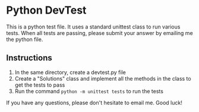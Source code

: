 # Python DevTest

This is a python test file. It uses a standard unittest class to run various
tests.  When all tests are passing, please submit your answer by emailing me
the python file.

## Instructions
1. In the same directory, create a devtest.py file
1. Create a "Solutions" class and implement all the methods in the class to get the tests to pass
1. Run the command `python -m unittest tests` to run the tests

If you have any questions, please don't hesitate to email me. Good luck!
